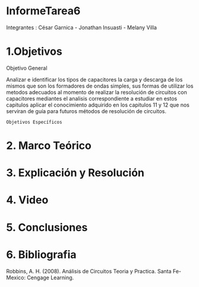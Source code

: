 # InformeTarea6

Integrantes : César Garnica - Jonathan Insuasti - Melany Villa 

# 1.Objetivos


Objetivo General 

  Analizar e identificar los tipos de capacitores la carga y descarga de los mismos que son los formadores de ondas simples, sus formas de utilizar los metodos adecuados al momento de realizar la resolución de circuitos con capacitores mediantes el analisis correspondiente a estudiar en estos capitulos aplicar el conocimiento adquirido en los capitulos 11 y 12 que nos serviran de guía para futuros métodos de resolución de circuitos.

  
    Objetivos Específicos
     



# 2. Marco Teórico



# 3. Explicación y Resolución






# 4. Video



# 5. Conclusiones


 

# 6. Bibliografia 

Robbins, A. H. (2008). Análisis de Circuitos Teoria y Practica. Santa Fe-Mexico: Cengage Learning.
